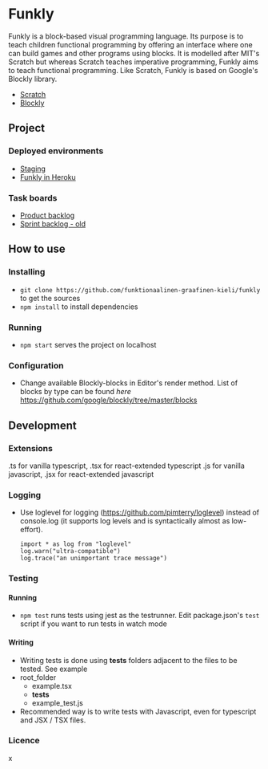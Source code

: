 # Funkly

Funkly is a block-based visual programming language. Its purpose is to teach children functional programming by offering an interface where one can build games and other programs using blocks. It is modelled after MIT's Scratch but whereas Scratch teaches imperative programming, Funkly aims to teach functional programming. Like Scratch, Funkly is based on Google's Blockly library.

- [Scratch](http://scratch.mit.edu)
- [Blockly](https://developers.google.com/blockly)

## Project

### Deployed environments

- [Staging](http://staging-funkly.herokuapp.com/)
- [Funkly in Heroku](http://funkly.herokuapp.com/)

### Task boards

* [Product backlog](https://github.com/funktionaalinen-graafinen-kieli/backlogs/projects/1)
* [Sprint backlog - old](https://github.com/funktionaalinen-graafinen-kieli/backlogs/projects/3)

## How to use

### Installing 
- `git clone https://github.com/funktionaalinen-graafinen-kieli/funkly` to get the sources
- `npm install` to install dependencies

### Running

- `npm start` serves the project on localhost

### Configuration

- Change available Blockly-blocks in Editor's render method. List of blocks by type can be found _here_ https://github.com/google/blockly/tree/master/blocks

## Development

### Extensions
.ts for vanilla typescript, .tsx for react-extended typescript
.js for vanilla javascript, .jsx for react-extended javascript

### Logging
 - Use loglevel for logging (https://github.com/pimterry/loglevel) instead of console.log (it supports log levels and is syntactically almost as low-effort).
    ```
    import * as log from "loglevel"
    log.warn("ultra-compatible")
    log.trace("an unimportant trace message")
    ```
    
### Testing

#### Running
- `npm test` runs tests using jest as the testrunner. Edit package.json's `test` script if you want to run tests in watch mode

#### Writing

- Writing tests is done using __tests__ folders adjacent to the files to be tested. See example
- root_folder
    - example.tsx
    - __tests__
	- example_test.js
- Recommended way is to write tests with Javascript, even for typescript and JSX / TSX files.

### Licence

x
